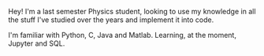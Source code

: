 Hey! 
I'm a last semester Physics student, looking to use my knowledge in all the stuff I've studied over the years and implement it into code.

I'm familiar with Python, C, Java and Matlab. Learning, at the moment, Jupyter and SQL.

          
          
          
